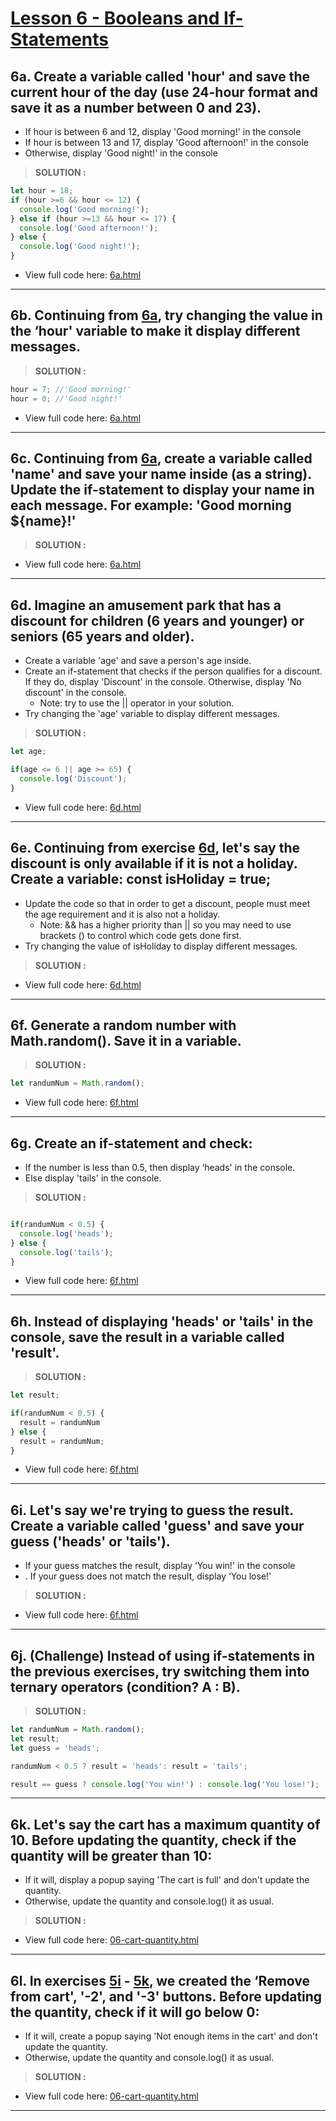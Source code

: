 # [Lesson 6 - Booleans and If-Statements](https://youtu.be/EerdGm-ehJQ?t=12829)

## 6a. Create a variable called 'hour' and save the current hour of the day (use 24-hour format and save it as a number between 0 and 23).
+ If hour is between 6 and 12, display 'Good morning!' in the console
+ If hour is between 13 and 17, display 'Good afternoon!' in the console
+ Otherwise, display 'Good night!' in the console

> **SOLUTION :**

```js
let hour = 18;
if (hour >=6 && hour <= 12) {
  console.log('Good morning!');
} else if (hour >=13 && hour <= 17) {
  console.log('Good afternoon!');
} else {
  console.log('Good night!');
}
```

+ View full code here: [6a.html](6a.html)

---

## 6b. Continuing from [6a](#6a-create-a-variable-called-hour-and-save-the-current-hour-of-the-day-use-24-hour-format-and-save-it-as-a-number-between-0-and-23), try changing the value in the ‘hour' variable to make it display different messages.

> **SOLUTION :**

```js
hour = 7; //'Good morning!'
hour = 0; //'Good night!'
```

+ View full code here: [6a.html](6a.html)

---

## 6c. Continuing from [6a](#6a-create-a-variable-called-hour-and-save-the-current-hour-of-the-day-use-24-hour-format-and-save-it-as-a-number-between-0-and-23), create a variable called 'name' and save your name inside (as a string). Update the if-statement to display your name in each message. For example: 'Good morning ${name}!'

> **SOLUTION :**

+ View full code here: [6a.html](6a.html)

---

## 6d. Imagine an amusement park that has a discount for children (6 years and younger) or seniors (65 years and older).
+ Create a variable 'age' and save a person's age inside.
+ Create an if-statement that checks if the person qualifies for a discount. If they do, display 'Discount' in the console. Otherwise, display 'No discount' in the console.
  - Note: try to use the || operator in your solution.
+ Try changing the 'age' variable to display different messages.

> **SOLUTION :**

```js
let age;

if(age <= 6 || age >= 65) {
  console.log('Discount');
}
```

+ View full code here: [6d.html](6d.html)

---

## 6e. Continuing from exercise [6d](#6d-imagine-an-amusement-park-that-has-a-discount-for-children-6-years-and-younger-or-seniors-65-years-and-older), let's say the discount is only available if it is not a holiday. Create a variable: const isHoliday = true;
+ Update the code so that in order to get a discount, people must meet the age requirement and it is also not a holiday.
  - Note: && has a higher priority than || so you may need to use brackets () to control which code gets done first.
+ Try changing the value of isHoliday to display different messages.

> **SOLUTION :**

+ View full code here: [6d.html](6d.html)

---

## 6f. Generate a random number with Math.random(). Save it in a variable.

> **SOLUTION :**

```js
let randumNum = Math.random();
```

+ View full code here: [6f.html](6f.html)

---

## 6g. Create an if-statement and check:
+ If the number is less than 0.5, then display ‘heads' in the console.
+ Else display 'tails' in the console.

> **SOLUTION :**

```js

if(randumNum < 0.5) {
  console.log('heads');
} else {
  console.log('tails');
}
```

+ View full code here: [6f.html](6f.html)

---

## 6h. Instead of displaying 'heads' or 'tails' in the console, save the result in a variable called 'result'.

> **SOLUTION :**

```js
let result;

if(randumNum < 0.5) {
  result = randumNum
} else {
  result = randumNum;
}
```

+ View full code here: [6f.html](6f.html)

---

## 6i. Let's say we're trying to guess the result. Create a variable called 'guess' and save your guess ('heads' or 'tails').
+ If your guess matches the result, display ‘You win!' in the console
+ . If your guess does not match the result, display ‘You lose!'

> **SOLUTION :**

+ View full code here: [6f.html](6f.html)

---

## 6j. (Challenge) Instead of using if-statements in the previous exercises, try switching them into ternary operators (condition? A : B).

> **SOLUTION :**

```js
let randumNum = Math.random();
let result;
let guess = 'heads';

randumNum < 0.5 ? result = 'heads': result = 'tails';

result == guess ? console.log('You win!') : console.log('You lose!');
```

---

## 6k. Let's say the cart has a maximum quantity of 10. Before updating the quantity, check if the quantity will be greater than 10:
+ If it will, display a popup saying 'The cart is full' and don't update the quantity.
+ Otherwise, update the quantity and console.log() it as usual.

> **SOLUTION :**

+ View full code here: [06-cart-quantity.html](06-cart-quantity.html)

---

## 6l. In exercises [5i](../05-variables/README.md#5i-add-the-html-structure-doctype-html-html-head-body-add-a-title-with-the-text-calculator) - [5k](../05-variables/README.md#5k-use-the-shortcuts----and---in-5i-and-5j), we created the ‘Remove from cart', '-2', and '-3' buttons. Before updating the quantity, check if it will go below 0:
+ If it will, create a popup saying 'Not enough items in the cart' and don't update the quantity.
+ Otherwise, update the quantity and console.log() it as usual.

> **SOLUTION :**

+ View full code here: [06-cart-quantity.html](06-cart-quantity.html)

---